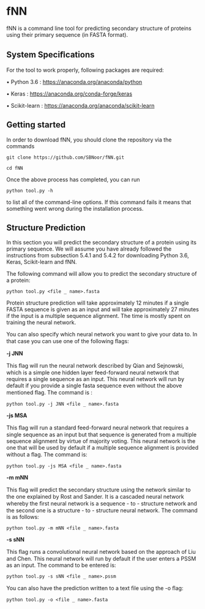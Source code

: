 # fNN
fNN is a command line tool for predicting secondary structure of proteins using their primary sequence (in FASTA format).

## System Speciﬁcations 
For the tool to work properly, following packages are required:

• Python 3.6 : https://anaconda.org/anaconda/python

• Keras : https://anaconda.org/conda-forge/keras

• Scikit-learn : https://anaconda.org/anaconda/scikit-learn


## Getting started

In order to download fNN, you should clone the repository via the commands

```
git clone https://github.com/SBNoor/fNN.git

cd fNN
```

Once the above process has completed, you can run

```
python tool.py -h
```

to list all of the command-line options. If this command fails it means that something went wrong during the installation process.

## Structure Prediction

In this section you will predict the secondary structure of a protein using its primary sequence. We will assume you have already followed the instructions from subsection 5.4.1 and 5.4.2 for downloading Python 3.6, Keras, Scikit-learn and fNN.

The following command will allow you to predict the secondary structure of a protein:

```
python tool.py <file _ name>.fasta
```

Protein structure prediction will take approximately 12 minutes if a single FASTA sequence is given as an input and will take approximately 27 minutes if the input is a multiple sequence alignment. The time is mostly spent on training the neural network.

You can also specify which neural network you want to give your data to. In that case you can use one of the following ﬂags:

**-j JNN** 

This ﬂag will run the neural network described by Qian and Sejnowski, which is a simple one hidden layer feed-forward neural network that requires a single sequence as an input. This neural network will run by default if you provide a single fasta sequence even without the above mentioned ﬂag. The command is :

```
python tool.py -j JNN <file _ name>.fasta
```

**-js MSA** 

This ﬂag will run a standard feed-forward neural network that requires a single sequence as an input but that sequence is generated from a multiple sequence alignment by virtue of majority voting. This neural network is the one that will be used by default if a multiple sequence alignment is provided without a ﬂag. The command is: 

```
python tool.py -js MSA <file _ name>.fasta
```

**-m mNN**

This ﬂag will predict the secondary structure using the network similar to the one explained by Rost and Sander. It is a cascaded neural network whereby the ﬁrst neural network is a sequence - to - structure network and the second one is a structure - to - structure neural network. The command is as follows:

```
python tool.py -m mNN <file _ name>.fasta
```

**-s sNN**

This ﬂag runs a convolutional neural network based on the approach of Liu and Chen. This neural network will run by default if the user enters a PSSM as an input. The command to be entered is:

```
python tool.py -s sNN <file _ name>.pssm
```

You can also have the prediction written to a text ﬁle using the -o ﬂag:

```
python tool.py -o <file _ name>.fasta
```